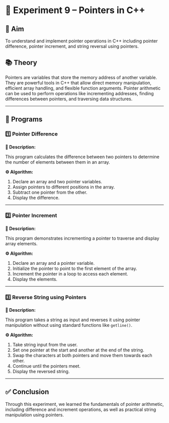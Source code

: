 
# 🔹 Experiment 9 – Pointers in C++

## 🎯 **Aim**

To understand and implement pointer operations in C++ including pointer difference, pointer increment, and string reversal using pointers.

## 📚 **Theory**

Pointers are variables that store the memory address of another variable. They are powerful tools in C++ that allow direct memory manipulation, efficient array handling, and flexible function arguments. Pointer arithmetic can be used to perform operations like incrementing addresses, finding differences between pointers, and traversing data structures.

---

## 📜 **Programs**

### 1️⃣ Pointer Difference

**📝 Description:**

This program calculates the difference between two pointers to determine the number of elements between them in an array.

**⚙️ Algorithm:**

1. Declare an array and two pointer variables.
2. Assign pointers to different positions in the array.
3. Subtract one pointer from the other.
4. Display the difference.

---

### 2️⃣ Pointer Increment

**📝 Description:**

This program demonstrates incrementing a pointer to traverse and display array elements.

**⚙️ Algorithm:**

1. Declare an array and a pointer variable.
2. Initialize the pointer to point to the first element of the array.
3. Increment the pointer in a loop to access each element.
4. Display the elements.

---

### 3️⃣ Reverse String using Pointers

**📝 Description:**

This program takes a string as input and reverses it using pointer manipulation without using standard functions like `getline()`.

**⚙️ Algorithm:**

1. Take string input from the user.
2. Set one pointer at the start and another at the end of the string.
3. Swap the characters at both pointers and move them towards each other.
4. Continue until the pointers meet.
5. Display the reversed string.

---

## ✅ **Conclusion**

Through this experiment, we learned the fundamentals of pointer arithmetic, including difference and increment operations, as well as practical string manipulation using pointers.

